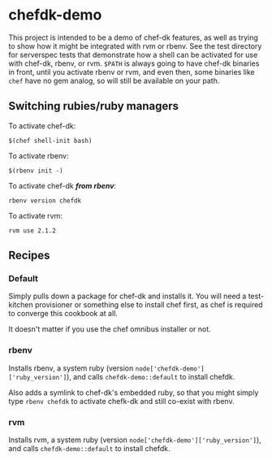 # chefdk-demo

This project is intended to be a demo of chef-dk features, as well as trying to
show how it might be integrated with rvm or rbenv. See the test directory for
serverspec tests that demonstrate how a shell can be activated for use with
chef-dk, rbenv, or rvm. `$PATH` is always going to have chef-dk binaries in
front, until you activate rbenv or rvm, and even then, some binaries like `chef`
have no gem analog, so will still be available on your path.

## Switching rubies/ruby managers

To activate chef-dk:
```
$(chef shell-init bash)
```

To activate rbenv:
```
$(rbenv init -)
```

To activate chef-dk __*from rbenv*__:
```
rbenv version chefdk
```


To activate rvm:
```
rvm use 2.1.2
```



## Recipes

### Default

Simply pulls down a package for chef-dk and installs it. You will need a
test-kitchen provisioner or something else to install chef first, as chef is
required to converge this cookbook at all.

It doesn't matter if you use the chef omnibus installer or not.

### rbenv

Installs rbenv, a system ruby (version `node['chefdk-demo']['ruby_version']`),
and calls `chefdk-demo::default` to install chefdk.

Also adds a symlink to chef-dk's embedded ruby, so that you might simply type
`rbenv chefdk` to activate chefk-dk and still co-exist with rbenv.

### rvm

Installs rvm, a system ruby (version `node['chefdk-demo']['ruby_version']`),
and calls `chefdk-demo::default` to install chefdk.
